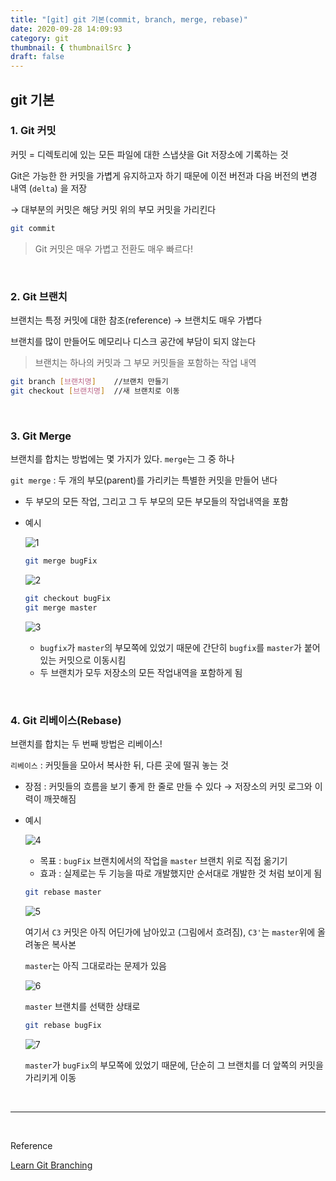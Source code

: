```yaml
---
title: "[git] git 기본(commit, branch, merge, rebase)"
date: 2020-09-28 14:09:93
category: git
thumbnail: { thumbnailSrc }
draft: false
---
```


## git 기본


### 1. Git 커밋

커밋 = 디렉토리에 있는 모든 파일에 대한 스냅샷을 Git 저장소에 기록하는 것

Git은 가능한 한 커밋을 가볍게 유지하고자 하기 때문에 이전 버전과 다음 버전의 변경 내역 (`delta`) 을 저장

→ 대부분의 커밋은 해당 커밋 위의 부모 커밋을 가리킨다

```bash
git commit
```

> Git 커밋은 매우 가볍고 전환도 매우 빠르다!

<br>

### 2. Git 브랜치

브랜치는 특정 커밋에 대한 참조(reference) → 브랜치도 매우 가볍다

브랜치를 많이 만들어도 메모리나 디스크 공간에 부담이 되지 않는다

> 브랜치는 하나의 커밋과 그 부모 커밋들을 포함하는 작업 내역

```bash
git branch [브랜치명]    //브랜치 만들기 
git checkout [브랜치명]  //새 브랜치로 이동
```

<br>


### 3. Git Merge

브랜치를 합치는 방법에는 몇 가지가 있다. `merge`는 그 중 하나

`git merge` : 두 개의 부모(parent)를 가리키는 특별한 커밋을 만들어 낸다

- 두 부모의 모든 작업, 그리고 그 두 부모의 모든 부모들의 작업내역을 포함

- 예시

    ![1](https://user-images.githubusercontent.com/45819975/94395518-dd0adc80-019a-11eb-80b8-5cb495be69ca.png)

    ```bash
    git merge bugFix
    ```

    ![2](https://user-images.githubusercontent.com/45819975/94395511-daa88280-019a-11eb-9f74-44ecdb85855d.png)

    ```bash
    git checkout bugFix
    git merge master
    ```

    ![3](https://user-images.githubusercontent.com/45819975/94395508-d9775580-019a-11eb-8b2b-ecd22f4c16c5.png)

    - `bugfix`가 `master`의 부모쪽에 있었기 때문에 간단히 `bugfix`를 `master`가 붙어있는 커밋으로 이동시킴
    - 두 브랜치가 모두 저장소의 모든 작업내역을 포함하게 됨

<br>


### 4. Git 리베이스(Rebase)

브랜치를 합치는 두 번째 방법은 리베이스!

`리베이스` : 커밋들을 모아서 복사한 뒤, 다른 곳에 떨궈 놓는 것

- 장점 : 커밋들의 흐름을 보기 좋게 한 줄로 만들 수 있다 → 저장소의 커밋 로그와 이력이 깨끗해짐
- 예시

    ![4](https://user-images.githubusercontent.com/45819975/94395505-d8462880-019a-11eb-9de4-6c417297d47e.png)


    - 목표 : `bugFix` 브랜치에서의 작업을 `master` 브랜치 위로 직접 옮기기
    - 효과 : 실제로는 두 기능을 따로 개발했지만 순서대로 개발한 것 처럼 보이게 됨

    ```bash
    git rebase master
    ```

    ![5](https://user-images.githubusercontent.com/45819975/94395501-d714fb80-019a-11eb-8a82-420ad2caa68b.png)


    여기서 `C3` 커밋은 아직 어딘가에 남아있고 (그림에서 흐려짐), `C3'`는 `master`위에 올려놓은 복사본

    `master`는 아직 그대로라는 문제가 있음

    ![6](https://user-images.githubusercontent.com/45819975/94395499-d5e3ce80-019a-11eb-9d5d-307f105a7c34.png)


    `master` 브랜치를 선택한 상태로

    ```bash
    git rebase bugFix
    ```

    ![7](https://user-images.githubusercontent.com/45819975/94395490-d0868400-019a-11eb-9009-bad50bdb4c5f.png)


    `master`가 `bugFix`의 부모쪽에 있었기 때문에, 단순히 그 브랜치를 더 앞쪽의 커밋을 가리키게 이동


<br>

---

<br>

Reference

[Learn Git Branching](http://learngitbranching.js.org)

<br>
<br>